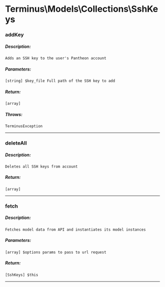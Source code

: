 # Terminus\Models\Collections\SshKeys

### addKey
##### Description:
    Adds an SSH key to the user's Pantheon account

##### Parameters:
    [string] $key_file Full path of the SSH key to add

##### Return:
    [array]

##### Throws:
    TerminusException

---

### deleteAll
##### Description:
    Deletes all SSH keys from account

##### Return:
    [array]

---

### fetch
##### Description:
    Fetches model data from API and instantiates its model instances

##### Parameters:
    [array] $options params to pass to url request

##### Return:
    [SshKeys] $this

---

